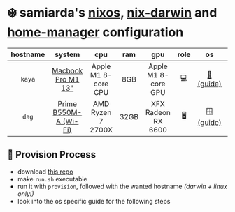 # ❄️ samiarda's [nixos], [nix-darwin] and [home-manager] configuration

| hostname |         system          |         cpu         | ram  |         gpu         | role |      os      | status |
| :------: | :---------------------: | :-----------------: | :--: | :-----------------: | :--: | :----------: | :----: |
|  `kaya`  |  [Macbook Pro M1 13"]   | Apple M1 8-core CPU | 8GB  | Apple M1 8-core GPU | 💻️  | [🍏 (guide)] |   ✅   |
|  `dag`   | [Prime B550M-A (Wi-Fi)] |  AMD Ryzen 7 2700X  | 32GB | XFX Radeon RX 6600  |  🖥️  | [🪟 (guide)] |   ✅   |

[nixos]: https://nixos.org/
[nix-darwin]: https://github.com/LnL7/nix-darwin
[home-manager]: https://github.com/nix-community/home-manager
[Prime B550M-A (Wi-Fi)]: https://www.asus.com/us/motherboards-components/motherboards/prime/prime-b550m-a-wi-fi/
[AMD Ryzen 7 2700X]: https://www.amd.com/en/support/downloads/drivers.html/processors/ryzen/ryzen-2000-series/amd-ryzen-7-2700x.html
[XFX Radeon RX 6600]: https://www.xfxforce.com/shop/xfx-speedster-swft-210-amd-radeon-tm-rx-6600-core
[Macbook Pro M1 13"]: https://support.apple.com/en-us/111893
[🍏 (guide)]: https://github.com/samiuens/machines/blob/master/docs/systems/darwin.md
[🪟 (guide)]: https://github.com/samiuens/machines/blob/master/docs/systems/windows.md

## 🛬 Provision Process

- download [this repo](https://github.com/samiuens/machines)
- make `run.sh` executable
- run it with `provision`, followed with the wanted hostname _(darwin + linux only!)_
- look into the os specific guide for the following steps
